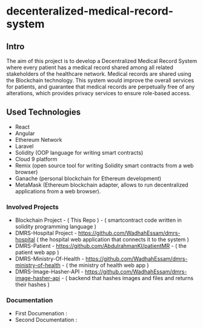 # decenteralized-medical-record-system

## Intro 
The aim of this project is to develop a Decentralized Medical Record System where every patient has a medical record shared among all related stakeholders of the healthcare network. Medical records are shared using the Blockchain technology. This system would improve the overall services for patients, and guarantee that medical records are perpetually free of any alterations, which provides privacy services to ensure role-based access.

## Used Technologies
- React 
- Angular 
- Ethereum Network
- Laravel 
- Solidity (OOP language for writing smart contracts)
- Cloud 9 platform
- Remix (open source tool for writing Solidity smart contracts from a web browser)
- Ganache (personal blockchain for Ethereum development)
- MetaMask (Ethereum blockchain adapter, allows to run decentralized applications from a web browser).

### Involved Projects
- Blockchain Project - ( This Repo ) - ( smartcontract code written in solidity programming language ) 
- DMRS-Hospital Project - https://github.com/WadhahEssam/dmrs-hospital ( the hospital web application that connects it to the system )
- DMRS-Patient - https://github.com/AbdulrahmanKI/patientMR - ( the patient web app )
- DMRS-Ministry-Of-Health - https://github.com/WadhahEssam/dmrs-ministry-of-health - ( the ministry of health web app )
- DMRS-Image-Hasher-API - https://github.com/WadhahEssam/dmrs-image-hasher-api - ( backend that hashes images and files and returns their hashes ) 

### Documentation 
- First Documenation : 
- Second Documentation :






